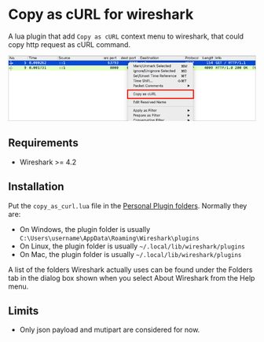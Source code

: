 # Copy as cURL for wireshark

A lua plugin that add `Copy as cURL` context menu to wireshark, that could
copy http request as cURL command.

![](./images/wireshark-copy-as-curl-screenshot.png)

## Requirements

- Wireshark >= 4.2

## Installation

Put the `copy_as_curl.lua` file in the [Personal Plugin folders](https://www.wireshark.org/docs/wsug_html_chunked/ChConfigurationPluginFolders.html). Normally they are:

- On Windows, the plugin folder is usually `C:\Users\username\AppData\Roaming\Wireshark\plugins`
- On Linux, the plugin folder is usually `~/.local/lib/wireshark/plugins`
- On Mac, the plugin folder is usually `~/.local/lib/wireshark/plugins`

A list of the folders Wireshark actually uses can be found under the Folders tab in the dialog box shown when you select About Wireshark from the Help menu.

## Limits

- Only json payload and mutipart are considered for now.
